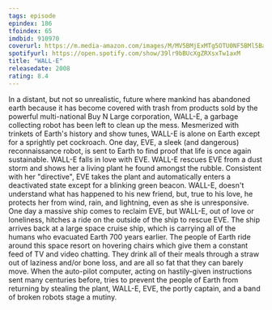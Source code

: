```yaml
---
tags: episode
epindex: 186
tfoindex: 65
imdbid: 910970
coverurl: https://m.media-amazon.com/images/M/MV5BMjExMTg5OTU0NF5BMl5BanBnXkFtZTcwMjMxMzMzMw@@._V1_SY300_CR0,0,202,300_.jpg
spotifyurl: https://open.spotify.com/show/39lr9bBUcXgZRXsxTw1axM
title: "WALL·E"
releasedate: 2008
rating: 8.4
---
```


In a distant, but not so unrealistic, future where mankind has abandoned earth because it has become covered with trash from products sold by the powerful multi-national Buy N Large corporation, WALL-E, a garbage collecting robot has been left to clean up the mess. Mesmerized with trinkets of Earth's history and show tunes, WALL-E is alone on Earth except for a sprightly pet cockroach. One day, EVE, a sleek (and dangerous) reconnaissance robot, is sent to Earth to find proof that life is once again sustainable. WALL-E falls in love with EVE. WALL-E rescues EVE from a dust storm and shows her a living plant he found amongst the rubble. Consistent with her "directive", EVE takes the plant and automatically enters a deactivated state except for a blinking green beacon. WALL-E, doesn't understand what has happened to his new friend, but, true to his love, he protects her from wind, rain, and lightning, even as she is unresponsive. One day a massive ship comes to reclaim EVE, but WALL-E, out of love or loneliness, hitches a ride on the outside of the ship to rescue EVE. The ship arrives back at a large space cruise ship, which is carrying all of the humans who evacuated Earth 700 years earlier. The people of Earth ride around this space resort on hovering chairs which give them a constant feed of TV and video chatting. They drink all of their meals through a straw out of laziness and/or bone loss, and are all so fat that they can barely move. When the auto-pilot computer, acting on hastily-given instructions sent many centuries before, tries to prevent the people of Earth from returning by stealing the plant, WALL-E, EVE, the portly captain, and a band of broken robots stage a mutiny.